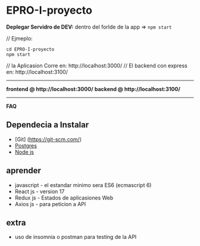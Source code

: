 # EPRO-I-proyecto

**Deplegar Servidro de DEV:**
dentro del forlde de la app =>
```npm start```

// Ejmeplo:

```
cd EPRO-I-proyecto
npm start

```

// la Aplicasion Corre en: http://localhost:3000/
// El backend con express en: http://localhost:3100/

---

**frontend @ http://localhost:3000/**
**backend @ http://localhost:3100/**

---

**FAQ**  
## Dependecia a Instalar
- [Git] (https://git-scm.com/)
- [Postgres](https://bitnami.com/stack/lamp/installer)
- [Node js](https://nodejs.org/es/) 

## aprender 
- javascript - el estandar minimo sera ES6 (ecmascript 6)
- React js - version 17 
- Redux js - Estados de aplicasiones Web
- Axios js - para peticion a API
## extra
- uso de insomnia o postman para testing de la API
